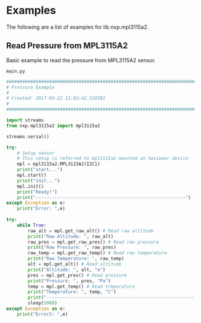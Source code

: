 # Examples

The following are a list of examples for lib.nxp.mpl3115a2.

## Read Pressure from MPL3115A2


Basic example to read the pressure from MPL3115A2 sensor.




```main.py```

```python
################################################################################
# Pressure Example
#
# Created: 2017-03-22 11:02:42.526582
#
################################################################################

import streams
from nxp.mpl3115a2 import mpl3115a2

streams.serial()

try:
    # Setup sensor 
    # This setup is referred to mpl3115a2 mounted on hexiwear device 
    mpl = mpl3115a2.MPL3115A2(I2C1)
    print("start...")
    mpl.start()
    print("init...")
    mpl.init()
    print("Ready!")
    print("--------------------------------------------------------")
except Exception as e:
    print("Error: ",e)
    
try:
    while True:
        raw_alt = mpl.get_raw_alt() # Read raw altitude
        print("Raw Altitude: ", raw_alt)
        raw_pres = mpl.get_raw_pres() # Read raw pressure
        print("Raw Pressure: ", raw_pres)
        raw_temp = mpl.get_raw_temp() # Read raw temperature
        print("Raw Temperature: ", raw_temp)
        alt = mpl.get_alt() # Read altitude
        print("Altitude: ", alt, "m")
        pres = mpl.get_pres() # Read pressure
        print("Pressure: ", pres, "Pa")
        temp = mpl.get_temp() # Read trmperature
        print("Temperature: ", temp, "C")
        print("--------------------------------------------------------")
        sleep(5000)
except Exception as e:
    print("Error2: ",e)
```
<!--stackedit_data:
eyJoaXN0b3J5IjpbLTExMDUyMzc3MzVdfQ==
-->